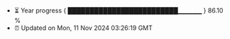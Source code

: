 - ⏳ Year progress { █████████████████████████▁▁▁▁▁ } 86.10 %
- ⏰ Updated on Mon, 11 Nov 2024 03:26:19 GMT

